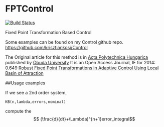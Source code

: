 # FPTControl

[![Build Status](https://travis-ci.org/krisztiankosi/FPTControl.svg?branch=master)](https://travis-ci.org/krisztiankosi/FPTControl)

Fixed Point Transformation Based Control

Some examples can be found on my Control github repo.
https://github.com/krisztiankosi/Control

The Original article for this method is in [Acta Polytechnica Hungarica](http://uni-obuda.hu/journal) published by [Óbuda University](https://www.uni-obuda.hu)
It is an Open Access Journal, IF for 2014: 0.649
[Robust Fixed Point Transformations in Adaptive Control Using Local Basin of Attraction](http://uni-obuda.hu/journal/Tar_Bito_Nadai_Machado_17.pdf)


##Usage examples

If we see a 2nd order system,

```KB(n,lambda,errors,nominal)```

compute the
$$ (\frac{d}{dt}+\Lambda)^{n+1}error_integral$$
